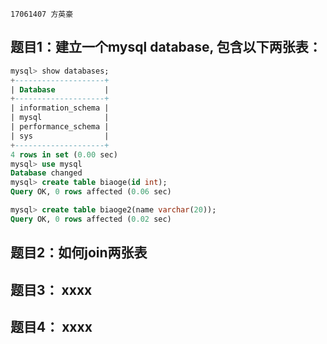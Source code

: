 ```17061407 方英豪```
## 题目1：建立一个mysql database, 包含以下两张表：


```sql
mysql> show databases;
+--------------------+
| Database           |
+--------------------+
| information_schema |
| mysql              |
| performance_schema |
| sys                |
+--------------------+
4 rows in set (0.00 sec)
mysql> use mysql
Database changed
mysql> create table biaoge(id int);
Query OK, 0 rows affected (0.06 sec)

mysql> create table biaoge2(name varchar(20));
Query OK, 0 rows affected (0.02 sec)
```

## 题目2：如何join两张表

## 题目3： xxxx

## 题目4： xxxx
